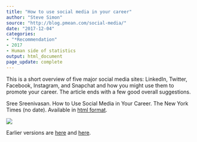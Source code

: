 ```yaml
---
title: "How to use social media in your career"
author: "Steve Simon"
source: "http://blog.pmean.com/social-media/"
date: "2017-12-04"
categories:
- "*Recommendation"
- 2017
- Human side of statistics
output: html_document
page_update: complete
---
```


This is a short overview of five major social media sites: LinkedIn, Twitter, Facebook, Instagram, and Snapchat and how you might use them to promote your career. The article ends with a few good overall suggestions.

<!---More--->

Sree Sreenivasan. How to Use Social Media in Your Career. The New York Times (no date). Available in [html format][sree1].

![](http://www.pmean.com/new-images/17/social-media01.png)


[sree1]: https://www.nytimes.com/guides/business/social-media-for-career-and-business
 
Earlier versions are [here][sim1] and [here][sim2].
 
[sim1]: http://blog.pmean.com/social-media/
[sim2]: http://new.pmean.com/social-media-overview/
 
